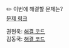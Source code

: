 ✏️ 이번에 해결할 문제는? <br>
[문제 링크](https://leetcode.com/problems/reverse-linked-list/)

권현욱: [해결 코드](https://github.com/woogie01/Algorithm-Hub/blob/main/LeetCode/Easy/0206-reverse-linked-list/0206-reverse-linked-list.java) <br>
김동국: [해결 코드]() <br>
